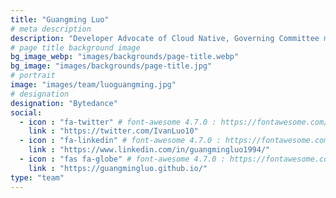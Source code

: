 ```yaml
---
title: "Guangming Luo"
# meta description
description: "Developer Advocate of Cloud Native, Governing Committee member of ServiceMesher community, Senior Software Engineer."
# page title background image
bg_image_webp: "images/backgrounds/page-title.webp"
bg_image: "images/backgrounds/page-title.jpg"
# portrait
image: "images/team/luoguangming.jpg"
# designation
designation: "Bytedance"
social:
  - icon : "fa-twitter" # font-awesome 4.7.0 : https://fontawesome.com/v4.7.0/icons/
    link : "https://twitter.com/IvanLuo10"
  - icon : "fa-linkedin" # font-awesome 4.7.0 : https://fontawesome.com/v4.7.0/icons/
    link : "https://www.linkedin.com/in/guangmingluo1994/"
  - icon : "fas fa-globe" # font-awesome 4.7.0 : https://fontawesome.com/v4.7.0/icons/
    link : "https://guangmingluo.github.io/"
type: "team"
---
```


